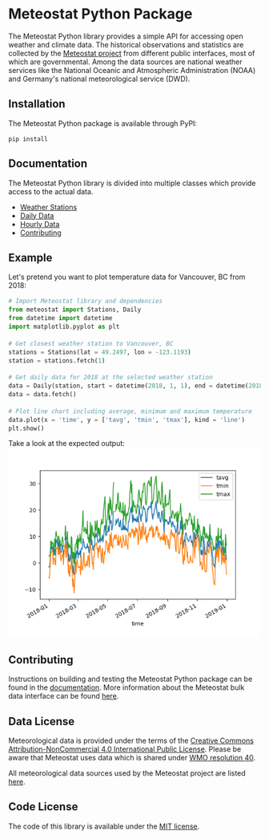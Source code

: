 # Meteostat Python Package
The Meteostat Python library provides a simple API for accessing open weather and climate data. The historical observations and statistics are collected by the [Meteostat project](https://meteostat.net/en) from different public interfaces, most of which are governmental. Among the data sources are national weather services like the National Oceanic and Atmospheric Administration (NOAA) and Germany's national meteorological service (DWD).

## Installation
The Meteostat Python package is available through PyPI:
```
pip install
```

## Documentation
The Meteostat Python library is divided into multiple classes which provide access to the actual data.
* [Weather Stations](https://github.com/meteostat/meteostat-python/wiki/Weather-Stations)
* [Daily Data](https://github.com/meteostat/meteostat-python/wiki/Daily-Data)
* [Hourly Data](https://github.com/meteostat/meteostat-python/wiki/Hourly-Data)
* [Contributing](https://github.com/meteostat/meteostat-python/wiki/Contributing)

## Example
Let's pretend you want to plot temperature data for Vancouver, BC from 2018:
```python
# Import Meteostat library and dependencies
from meteostat import Stations, Daily
from datetime import datetime
import matplotlib.pyplot as plt

# Get closest weather station to Vancouver, BC
stations = Stations(lat = 49.2497, lon = -123.1193)
station = stations.fetch(1)

# Get daily data for 2018 at the selected weather station
data = Daily(station, start = datetime(2018, 1, 1), end = datetime(2018, 12, 31))
data = data.fetch()

# Plot line chart including average, minimum and maximum temperature
data.plot(x = 'time', y = ['tavg', 'tmin', 'tmax'], kind = 'line')
plt.show()
```
Take a look at the expected output:
![2018 temperature data for Vancouver, BC](examples/daily/chart.png)

## Contributing
Instructions on building and testing the Meteostat Python package can be found in the [documentation](https://github.com/meteostat/meteostat-python/wiki/Contributing). More information about the Meteostat bulk data interface can be found [here](https://dev.meteostat.net/bulk).

## Data License
Meteorological data is provided under the terms of the [Creative Commons Attribution-NonCommercial 4.0 International Public License](https://creativecommons.org/licenses/by-nc/4.0/legalcode). Please be aware that Meteostat uses data which is shared under [WMO resolution 40](https://www.wmo.int/pages/prog/www/ois/Operational_Information/Publications/Congress/Cg_XII/res40_en.html).

All meteorological data sources used by the Meteostat project are listed [here](https://meteostat.net/en/sources).

## Code License
The code of this library is available under the [MIT license](https://opensource.org/licenses/MIT).
